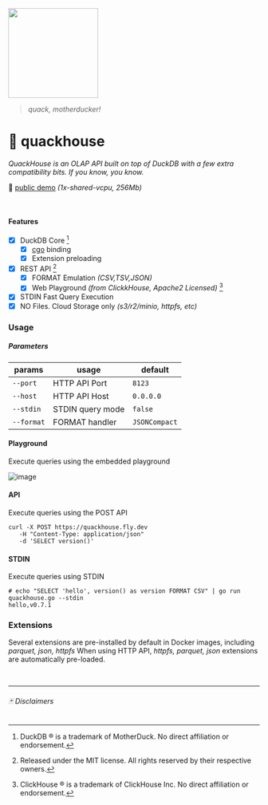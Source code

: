 <img src="https://user-images.githubusercontent.com/1423657/230504468-39bdecf5-b1c1-462c-bb11-91d147cde8d3.png" width=180 />

> _quack, motherducker!_

# :baby_chick: quackhouse

_QuackHouse is an OLAP API built on top of DuckDB with a few extra compatibility bits. If you know, you know._

:hatched_chick:	[public demo](https://quackhouse.fly.dev) _(1x-shared-vcpu, 256Mb)_

<br>

#### Features

- [x] DuckDB Core [^1]
  - [x] [cgo](https://github.com/marcboeker/go-duckdb) binding
  - [x] Extension preloading
- [x] REST API [^3]
  - [x] FORMAT Emulation _(CSV,TSV,JSON)_
  - [x] Web Playground _(from ClickkHouse, Apache2 Licensed)_ [^2]
- [x] STDIN Fast Query Execution
- [x] NO Files. Cloud Storage only _(s3/r2/minio, httpfs, etc)_

### Usage

##### Parameters

| params | usage | default |
|-- |-- |-- |
| `--port` | HTTP API Port | `8123` |
| `--host` | HTTP API Host | `0.0.0.0` |
| `--stdin` | STDIN query mode | `false` |
| `--format` | FORMAT handler | `JSONCompact` |


#### Playground
Execute queries using the embedded playground

![image](https://user-images.githubusercontent.com/1423657/230783859-1c69910b-6bf2-42df-8b1d-876b94fc3419.png)

#### API
Execute queries using the POST API
```
curl -X POST https://quackhouse.fly.dev 
   -H "Content-Type: application/json"
   -d 'SELECT version()'  
```

#### STDIN
Execute queries using STDIN
```
# echo "SELECT 'hello', version() as version FORMAT CSV" | go run quackhouse.go --stdin
hello,v0.7.1
```

### Extensions
Several extensions are pre-installed by default in Docker images, including _parquet, json, httpfs_
When using HTTP API, _httpfs, parquet, json_ extensions are automatically pre-loaded.

<br>

-------

###### :black_joker: Disclaimers 

[^1]: DuckDB ® is a trademark of MotherDuck. No direct affiliation or endorsement.
[^2]: ClickHouse ® is a trademark of ClickHouse Inc. No direct affiliation or endorsement.
[^3]: Released under the MIT license. All rights reserved by their respective owners.

